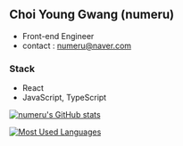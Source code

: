 ## Choi Young Gwang (numeru)

- Front-end Engineer
- contact : numeru@naver.com

### Stack

- React
- JavaScript, TypeScript

[![numeru's GitHub stats](https://github-readme-stats.vercel.app/api?username=numeru&theme=dark)](https://github.com/numeru/github-readme-stats)

[![Most Used Languages](https://github-readme-stats.vercel.app/api/top-langs/?username=numeru&layout=compact&theme=radical)](https://github.com/numeru/github-readme-stats)
